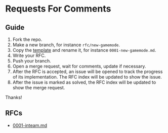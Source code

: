 # Requests For Comments

## Guide

1. Fork the repo.
2. Make a new branch, for instance `rfc/new-gamemode`.
3. Copy the [template](0000-template.md) and rename it, for instance `0001-new-gamemode.md`.
4. Write your RFC.
5. Push your branch.
6. Open a merge request, wait for comments, update if necessary.
7. After the RFC is accepted, an issue will be opened to track the progress of its implementation. The RFC index will be updated to show the issue.
8. After the issue is marked as solved, the RFC index will be updated to show the merge request.

Thanks!

## RFCs

- [0001-inteam.md](0001-inteam.md)